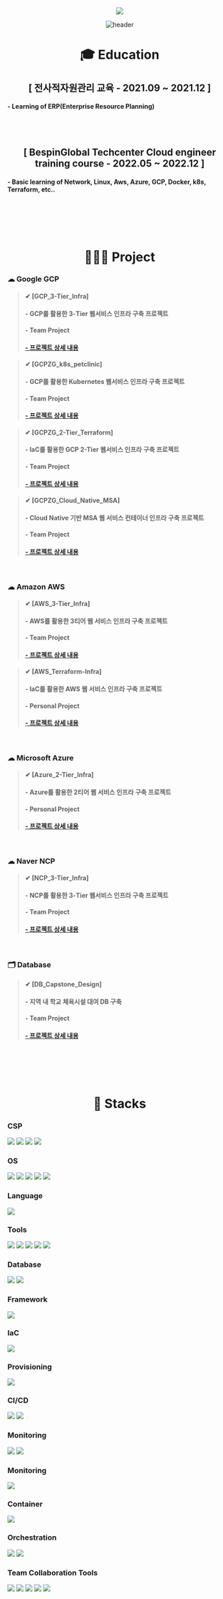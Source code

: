 <div align=center> <a href="mailto:audwls9515@gmail.com"><img src="https://img.shields.io/badge/audwls9515@gmail.com-EA4335?style=for-the-badge&logo=Gmail&logoColor=white"></a>
  
![header](https://capsule-render.vercel.app/api?type=waving&color=A3DCBE&height=250&section=header&text=Myeongjin%20Seo&fontSize=90&animation=fadeIn&fontAlignY=38&desc=%20&descAlignY=62&descAlign=62) </div>
  
<div align=center><h1> 🎓 Education </h1></div>

<div align=center> <h2>[ 전사적자원관리 교육 - 2021.09 ~ 2021.12  ]</h2></div>

#### - Learning of ERP(Enterprise Resource Planning)

</br></br>

<div align=center> <h2>[ BespinGlobal Techcenter Cloud engineer training course - 2022.05 ~ 2022.12 ]</h2></div>

#### - Basic learning of Network, Linux, Aws, Azure, GCP, Docker, k8s, Terraform, etc..

</br></br></br></br>

<div align=center><h1> 👨🏻‍💻 Project </h1></div> 

### ☁ Google GCP
> #### ✔ [GCP_3-Tier_Infra]
> #### - GCP를 활용한 3-Tier 웹서비스 인프라 구축 프로젝트
> #### - Team Project
> #### <b><a href="https://github.com/signaturejinn/GCP_3-Tier_Infra"> - 프로젝트 상세 내용 </a></b>

> #### ✔ [GCPZG_k8s_petclinic]
> #### - GCP를 활용한 Kubernetes 웹서비스 인프라 구축 프로젝트
> #### - Team Project
> #### <b><a href="https://github.com/signaturejinn/GCPZG_k8s_petclinic"> - 프로젝트 상세 내용 </a></b>

> #### ✔ [GCPZG_2-Tier_Terraform]
> #### - IaC를 활용한 GCP 2-Tier 웹서비스 인프라 구축 프로젝트
> #### - Team Project
> #### <b><a href="https://github.com/signaturejinn/GCPZG_2-Tier_Terraform"> - 프로젝트 상세 내용 </a></b>

> #### ✔ [GCPZG_Cloud_Native_MSA]
> #### - Cloud Native 기반 MSA 웹 서비스 컨테이너 인프라 구축 프로젝트
> #### - Team Project
> #### <b><a href="https://github.com/signaturejinn/GCPZG_Cloud_Native_MSA"> - 프로젝트 상세 내용 </a></b>
</br>

### ☁ Amazon AWS
> #### ✔ [AWS_3-Tier_Infra]
> #### - AWS를 활용한 3티어 웹 서비스 인프라 구축 프로젝트
> #### - Team Project
> #### <b><a href="https://github.com/signaturejinn/AWS_3-Tier_Infra"> - 프로젝트 상세 내용 </a></b>

> #### ✔ [AWS_Terraform-Infra]
> #### - IaC를 활용한 AWS 웹 서비스 인프라 구축 프로젝트
> #### - Personal Project
> #### <b><a href="https://github.com/signaturejinn/AWS_Terraform-Infra"> - 프로젝트 상세 내용 </a></b>
</br>

### ☁ Microsoft Azure
> #### ✔ [Azure_2-Tier_Infra]
> #### - Azure를 활용한 2티어 웹 서비스 인프라 구축 프로젝트
> #### - Personal Project
> #### <b><a href="https://github.com/signaturejinn/Azure_2-Tier_Infra"> - 프로젝트 상세 내용 </a></b>
</br>

### ☁ Naver NCP
> #### ✔ [NCP_3-Tier_Infra]
> #### - NCP를 활용한 3-Tier 웹서비스 인프라 구축 프로젝트
> #### - Team Project
> #### <b><a href="https://github.com/signaturejinn/NCP_3-Tier_Infra"> - 프로젝트 상세 내용 </a></b>
</br>

### 🗂 Database
> #### ✔ [DB_Capstone_Design]
> #### - 지역 내 학교 체육시설 대여 DB 구축
> #### - Team Project
> #### <b><a href="https://github.com/signaturejinn/DB_Capstone_Design"> - 프로젝트 상세 내용 </a></b>
</br></br></br></br>

<div align=center><h1> 📝 Stacks </h1></div>

### CSP
<img src="https://img.shields.io/badge/Google GCP-4285F4?style=for-the-badge&logo=Google Cloud&logoColor=white"> <!--gcp-->
<img src="https://img.shields.io/badge/Amazon AWS-232F3E?style=for-the-badge&logo=Amazon AWS&logoColor=white"> <!--aws-->
<img src="https://img.shields.io/badge/Microsoft Azure-0078D4?style=for-the-badge&logo=Microsoft Azure&logoColor=white"> <!--azure-->
<img src="https://img.shields.io/badge/Naver NCP-03C75A?style=for-the-badge&logo=Naver&logoColor=white"> <!--NCP-->

### OS
<img src="https://img.shields.io/badge/CentOS-262577?style=for-the-badge&logo=CentOS&logoColor=white"> <!--CentOS-->
<img src="https://img.shields.io/badge/Ubuntu-E95420?style=for-the-badge&logo=Ubuntu&logoColor=white"> <!--Ubuntu-->
<img src="https://img.shields.io/badge/Amazon Linux-232F3E?style=for-the-badge&logo=Amazon AWS&logoColor=white"> <!--amazon linux-->
<img src="https://img.shields.io/badge/Rocky Linux-10B981?style=for-the-badge&logo=Rocky Linux&logoColor=white"> <!--rocky linux-->
<img src="https://img.shields.io/badge/Windows-0078D6?style=for-the-badge&logo=Windows&logoColor=white"> <!--Windows-->

### Language
<img src="https://img.shields.io/badge/R-276DC3?style=for-the-badge&logo=R&logoColor=white"> <!--R-->

### Tools
<img src="https://img.shields.io/badge/R Studio-276DC3?style=for-the-badge&logo=RStudio&logoColor=white"> <!--RStudio-->
<img src="https://img.shields.io/badge/Visual Studio Code-007ACC?style=for-the-badge&logo=Visual Studio Code&logoColor=white"> <!--vscode-->
<img src="https://img.shields.io/badge/Looker Studio-276DC3?style=for-the-badge&logo=Looker&logoColor=white"> <!--Looker-->
<img src="https://img.shields.io/badge/Arena Simulation-CE262F?style=for-the-badge&logo=Arena&logoColor=white">  <!--Arena-->
<img src="https://img.shields.io/badge/ERP-FF9A00?style=for-the-badge&logo=ERP&logoColor=white">

### Database
<img src="https://img.shields.io/badge/oracle-F80000?style=for-the-badge&logo=oracle&logoColor=white">  <!--oracle-->
<img src="https://img.shields.io/badge/mysql-4479A1?style=for-the-badge&logo=mysql&logoColor=white">  <!--mysql-->

### Framework
<img src="https://img.shields.io/badge/Spring-6DB33F?style=for-the-badge&logo=Spring&logoColor=white">  <!--spring-->

### IaC
<img src="https://img.shields.io/badge/Terraform-7B42BC?style=for-the-badge&logo=Terraform&logoColor=white">  <!--terraform-->

### Provisioning
<img src="https://img.shields.io/badge/Ansible-EE0000?style=for-the-badge&logo=Ansible&logoColor=white">  <!--ansible-->

### CI/CD
<img src="https://img.shields.io/badge/Jenkins-D24939?style=for-the-badge&logo=Jenkins&logoColor=white">  <!--jenkins-->
<img src="https://img.shields.io/badge/ArgoCD-EF7B4D?style=for-the-badge&logo=Argo&logoColor=white">  <!--argocd-->

### Monitoring
<img src="https://img.shields.io/badge/Prometheus-E6522C?style=for-the-badge&logo=Prometheus&logoColor=white">  <!--Prometheus-->
<img src="https://img.shields.io/badge/Grafana-F46800?style=for-the-badge&logo=Grafana&logoColor=white">  <!--Grafana-->

### Monitoring
<img src="https://img.shields.io/badge/Fluent Bit-49BDA5?style=for-the-badge&logo=FluentBit&logoColor=white">  <!--Fluentbit-->

### Container
<img src="https://img.shields.io/badge/Docker-2496ED?style=for-the-badge&logo=Docker&logoColor=white">  <!--Docker-->

### Orchestration
<img src="https://img.shields.io/badge/Kubernetes-326CE5?style=for-the-badge&logo=Kubernetes&logoColor=white">  <!--k8s-->
<img src="https://img.shields.io/badge/GCP GKE-4285F4?style=for-the-badge&logo=Google Cloud&logoColor=white"> <!--gcp gke-->

### Team Collaboration Tools 
<img src="https://img.shields.io/badge/Slack-4A154B?style=for-the-badge&logo=Slack&logoColor=white"> <!--Slack-->
<img src="https://img.shields.io/badge/Git-F05032?style=for-the-badge&logo=Git&logoColor=white"> <!--Git-->
<img src="https://img.shields.io/badge/Github-181717?style=for-the-badge&logo=Github&logoColor=white"> <!--Github-->
<img src="https://img.shields.io/badge/Notion-000000?style=for-the-badge&logo=Notion&logoColor=white"> <!--Notion-->
<img src="https://img.shields.io/badge/Drawio-15C39A?style=for-the-badge&logo=Drawio&logoColor=white"> <!--Drawio-->




